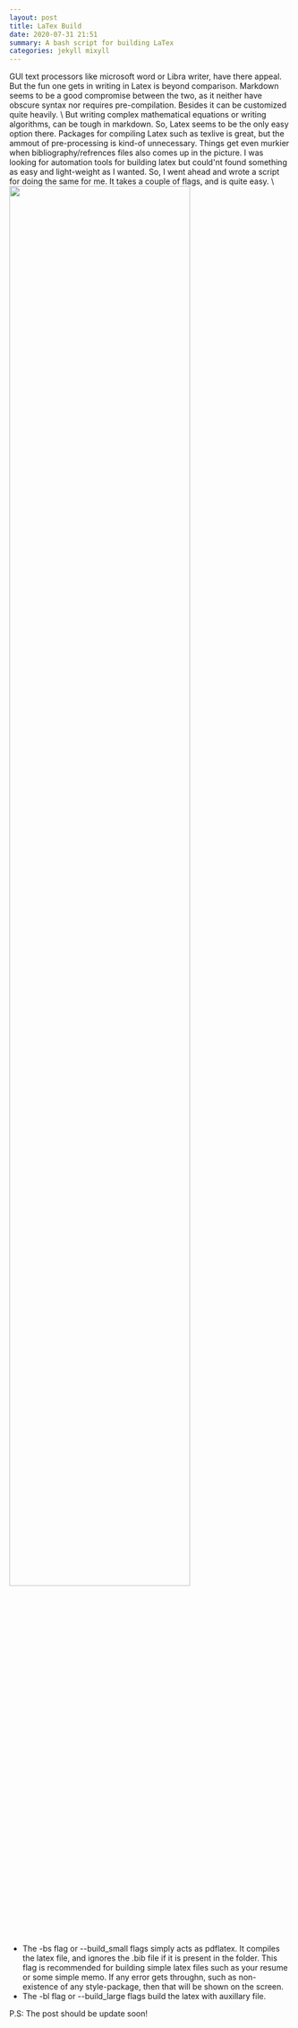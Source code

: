 ```yaml
---
layout: post
title: LaTex Build
date: 2020-07-31 21:51
summary: A bash script for building LaTex
categories: jekyll mixyll
---
```


GUI text processors like microsoft word or Libra writer, have there appeal. But the fun one gets in writing in Latex is beyond comparison. Markdown seems to be a good compromise between the two, as it neither have obscure syntax nor requires pre-compilation. Besides it can be customized quite heavily. \\
But writing complex mathematical equations or writing algorithms, can be tough in markdown. So, Latex seems to be the only easy option there. Packages for compiling Latex such as texlive is great, but the ammout of pre-processing is kind-of unnecessary. Things get even murkier when bibliography/refrences files also comes up in the picture. I was looking for automation tools for building latex but could'nt found something as easy and light-weight as I wanted. So, I went ahead and wrote a script for doing the same for me. It takes a couple of flags, and is quite easy. \\
<img src="/blog/assets/images/build_latex_help.png" width="80%;" text-align="center;"/> 

<ul>
    <li>
        The -bs flag or --build_small flags simply acts as pdflatex. It compiles the latex file, and ignores the .bib file if it is present in the folder. This flag is recommended for building simple latex files such as your resume or some simple memo. If any error gets throughn, such as non-existence of any style-package, then that will be shown on the screen.
    </li>
    <li>
        The -bl flag or --build_large flags build the latex with auxillary file.
    </li>
</ul>

P.S: The post should be update soon!